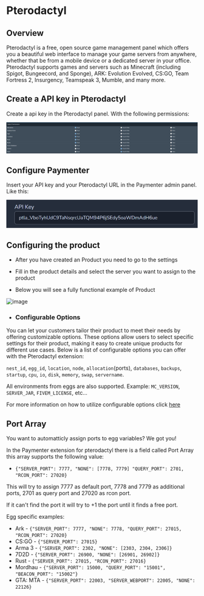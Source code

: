# Pterodactyl

## Overview

Pterodactyl is a free, open source game management panel which offers you a beautiful web interface to manage your game servers from anywhere, whether that be from a mobile device or a dedicated server in your office. Pterodactyl supports games and servers such as Minecraft (including Spigot, Bungeecord, and Sponge), ARK: Evolution Evolved, CS:GO, Team Fortress 2, Insurgency, Teamspeak 3, Mumble, and many more.

## Create a API key in Pterodactyl

Create a api key in the Pterodactyl panel. With the following permissions:

![image](/assets/images/extensions/pterodactyl/pterodactyl.png)

## Configure Paymenter

Insert your API key and your Pterodactyl URL in the Paymenter admin panel. Like this:

![image](/assets/images/extensions/pterodactyl/apikey.png)


## Configuring the product

- After you have created an Product you need to go to the settings

- Fill in the product details and select the server you want to assign to the product

- Below you will see a fully functional example of Product

![image](/assets/images/extensions/pterodactyl/pterodactylsettings.png)

- ### Configurable Options

You can let your customers tailor their product to meet their needs by offering customizable options.  These options allow users to select specific settings for their product, making it easy to create unique products for different use cases. Below is a list of configurable options you can offer with the Pterodactyl extension:

`nest_id`, `egg_id`, `location`, `node`, `allocation`(ports), `databases`, `backups`, `startup`, `cpu`, `io`, `disk`, `memory`, `swap`, `servername`.

All environments from eggs are also supported. Example: `MC_VERSION`, `SERVER_JAR`, `FIVEM_LICENSE`, etc...

For more information on how to utilize configurable options click [here](/docs/guides/config-options.md)

## Port Array

You want to automatticly assign ports to egg variables? We got you!

In the Paymenter extension for pterodactyl there is a field called Port Array this array supports the following value:

- `{"SERVER_PORT": 7777, "NONE": [7778, 7779] "QUERY_PORT": 2701, "RCON_PORT": 27020}`

This will try to assign 7777 as default port, 7778 and 7779 as additional ports, 2701 as query port and 27020 as rcon port.

If it can't find the port it will try to +1 the port until it finds a free port.

Egg specific examples:

- Ark - `{"SERVER_PORT": 7777, "NONE": 7778, "QUERY_PORT": 27015, "RCON_PORT": 27020}`
- CS:GO - `{"SERVER_PORT": 27015}`
- Arma 3 - `{"SERVER_PORT": 2302, "NONE": [2303, 2304, 2306]}`
- 7D2D - `{"SERVER_PORT": 26900, "NONE": [26901, 26902]}`
- Rust - `{"SERVER_PORT": 27015, "RCON_PORT": 27016}`
- Mordhau - `{"SERVER_PORT": 15000, "QUERY_PORT": "15001", "BEACON_PORT": "15002"}`
- GTA: MTA - `{"SERVER_PORT": 22003, "SERVER_WEBPORT": 22005, "NONE": 22126}`
